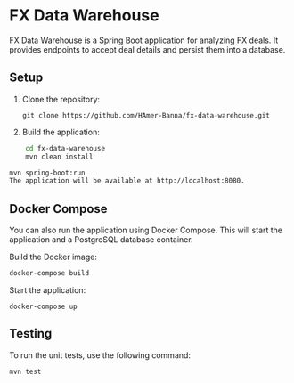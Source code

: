 # FX Data Warehouse

FX Data Warehouse is a Spring Boot application for analyzing FX deals. It provides endpoints to accept deal details and persist them into a database.

## Setup

1. Clone the repository:

   ```
   git clone https://github.com/HAmer-Banna/fx-data-warehouse.git
   
2. Build the application:

```sh
    cd fx-data-warehouse
    mvn clean install
```

```sh
mvn spring-boot:run
The application will be available at http://localhost:8080.
```

## Docker Compose
You can also run the application using Docker Compose. This will start the application and a PostgreSQL database container.

Build the Docker image:

``` sh
docker-compose build
```

Start the application:
```
docker-compose up
```

## Testing
To run the unit tests, use the following command:
```
mvn test
```